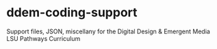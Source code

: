 # ddem-coding-support
Support files, JSON, miscellany for the Digital Design &amp; Emergent Media LSU Pathways Curriculum
